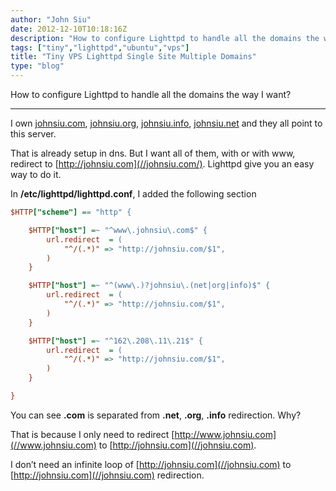 ```yaml
---
author: "John Siu"
date: 2012-12-10T10:18:16Z
description: "How to configure Lighttpd to handle all the domains the way I want?"
tags: ["tiny","lighttpd","ubuntu","vps"]
title: "Tiny VPS Lighttpd Single Site Multiple Domains"
type: "blog"
---
```

How to configure Lighttpd to handle all the domains the way I want?
<!--more-->

---

I own [johnsiu.com](//johnsiu.com), [johnsiu.org](//johnsiu.org), [johnsiu.info](//johnsiu.info), [johnsiu.net](//johnsiu.net) and they all point to this server.

That is already setup in dns. But I want all of them, with or with www, redirect to [http://johnsiu.com](//johnsiu.com/). Lighttpd give you an easy way to do it.

In __/etc/lighttpd/lighttpd.conf__, I added the following section

```ini
$HTTP["scheme"] == "http" {

    $HTTP["host"] =~ "^www\.johnsiu\.com$" {
        url.redirect  = (
            "^/(.*)" => "http://johnsiu.com/$1",
        )
    }

    $HTTP["host"] =~ "^(www\.)?johnsiu\.(net|org|info)$" {
        url.redirect  = (
            "^/(.*)" => "http://johnsiu.com/$1",
        )
    }

    $HTTP["host"] =~ "^162\.208\.11\.21$" {
        url.redirect  = (
            "^/(.*)" => "http://johnsiu.com/$1",
        )
    }

}
```

You can see __.com__ is separated from __.net__, __.org__, __.info__ redirection. Why?

That is because I only need to redirect [http://www.johnsiu.com](//www.johnsiu.com) to [http://johnsiu.com](//johnsiu.com).

I don’t need an infinite loop of [http://johnsiu.com](//johnsiu.com) to [http://johnsiu.com](//johnsiu.com) redirection.
